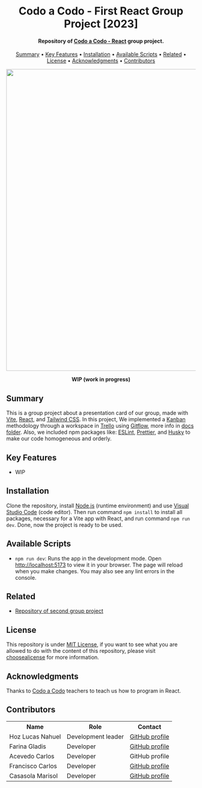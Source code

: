 <h1 align="center">
    Codo a Codo - First React Group Project [2023]
</h1>

<h4 align="center">
    Repository of <a href="https://inscripcionesagencia.bue.edu.ar/codoacodo/" target="_blank">Codo a Codo - React<a> group project.
</h4>

<p align="center">
    <a href="#----summary">Summary</a> •
    <a href="#----key-features">Key Features</a> •
    <a href="#----installation">Installation</a> •
    <a href="#----available-scripts">Available Scripts</a> •
    <a href="#----related">Related</a> •
    <a href="#----license">License</a> •
    <a href="#----acknowledgments">Acknowledgments</a> •
    <a href="#----contributors">Contributors</a>
</p>

<p align="center">
    <a href="XXX" target="_blank">
        <img src="https://user-images.githubusercontent.com/88015479/232180021-92cc1a3e-5aae-4cac-895e-b61e66f203fe.png" width="800">
    </a>
</p>

<p align="center">
    <strong>WIP (work in progress)</strong>
</p>

<h2>
    Summary
</h2>
<p>
    This is a group project about a presentation card of our group, made with <a href="https://vitejs.dev/" target="_blank">Vite</a>, <a href="https://reactjs.org/" target="_blank">React</a>, and <a href="https://tailwindcss.com/" target="_blank">Tailwind CSS</a>. In this project, We implemented a <a href="https://www.atlassian.com/es/agile/kanban" target="_blank">Kanban</a> methodology through a workspace in <a href="https://trello.com" target="_blank">Trello</a> using <a href="https://www.atlassian.com/es/git/tutorials/comparing-workflows/gitflow-workflow" target="_blank">Gitflow</a>, more info in <a href="https://github.com/hozlucas28/Codo-Codo-React-Group-Project-01-2023/tree/Master/docs" target="_blank">docs folder</a>. Also, we included npm packages like: <a href="https://eslint.org/" target="_blank">ESLint</a>, <a href="https://prettier.io/" target="_blank">Prettier</a>, and <a href="https://github.com/typicode/husky" target="_blank">Husky</a> to make our code homogeneous and orderly.
</p>

<h2>
    Key Features
</h2>
<p>
    <ul>
        <li>
            WIP
        </li>
    </ul>
</p>

<h2>
    Installation
</h2>
<p>
    Clone the repository, install <a href="https://nodejs.org/es/" target="_blank">Node.js</a> (runtime environment) and use <a href="https://code.visualstudio.com/" target="_blank">Visual Studio Code</a> (code editor). Then run command <code>npm install</code> to install all packages, necessary for a Vite app with React, and run command <code>npm run dev</code>. Done, now the project is ready to be used.
</p>

<h2>
    Available Scripts
</h2>
<p>
    <ul>
        <li>
            <code>npm run dev</code>: Runs the app in the development mode. Open <a href="http://localhost:5173" target="_blank">http://localhost:5173</a> to view it in your browser. The page will reload when you make changes. You may also see any lint errors in the console.
        </li>
    </ul>
</p>

<h2>
    Related
</h2>
<p>
    <ul>
        <li>
            <a href="https://github.com/hozlucas28/Codo-Codo-React-Group-Project-02-2023" target="_blank">Repository of second group project</a>
        </li>
    </ul>
</p>

<h2>
    License
</h2>
<p>
    This repository is under <a href="./LICENSE" target="_blank">MIT License</a>, if you want to see what you are allowed to do with the content of this repository, please visit <a href="https://choosealicense.com/licenses/" target="_blank">choosealicense</a> for more information.
</p>

<h2>
    Acknowledgments
</h2>
<p>
    Thanks to <a href="https://inscripcionesagencia.bue.edu.ar/codoacodo/" target="_blank">Codo a Codo</a> teachers to teach us how to program in React.
</p>

<h2>
    Contributors
</h1>
<p>
    <table>
        <tr>
            <th>Name</th>
            <th>Role</th>
            <th>Contact</th>
        </tr>
        <tr>
            <td>Hoz Lucas Nahuel</td>
            <td>Development leader</td>
            <td>
                <a href="https://github.com/hozlucas28" target="_blank">GitHub profile</a>
            </td>
        </tr>
        <tr>
            <td>Farina Gladis</td>
            <td>Developer</td>
            <td>
                <a href="https://github.com/GladisFarina" target="_blank">GitHub profile</a>
            </td>
        </tr>
        <tr>
            <td>Acevedo Carlos</td>
            <td>Developer</td>
            <td>
                GitHub profile
            </td>
        </tr>
        <tr>
            <td>Francisco Carlos</td>
            <td>Developer</td>
            <td>
                <a href="https://github.com/calitoozzy" target="_blank">GitHub profile</a>
            </td>
        </tr>
        <tr>
            <td>Casasola Marisol</td>
            <td>Developer</td>
            <td>
                <a href="https://github.com/Mmarisolcasasola97" target="_blank">GitHub profile</a>
            </td>
        </tr>
    </table>
</p>
